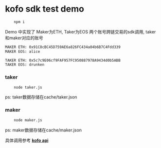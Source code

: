 # kofo sdk test demo

```bash
    npm i
```

Demo 中实现了 Maker为ETH, Taker为EOS 两个账号跨链交易的sdk调用, taker和maker对应的账号
```bash
MAKER ETH: 0x91C8cBC45D759AE6a826FC434a04b6B7C4Fdd339
MAKER EOS: alice

TAKER ETH: 0x5c7c9E06cf9FAF957FC950887978A9434d0b5ABB
TAKER EOS: drunken
```

### taker
```bash
    node taker.js
```
ps: taker数据存储在cache/taker.json

### maker
```bash
    node maker.js
```
ps: maker数据存储在cache/maker.json

具体调用参考 [**kofo api**](https://github.com/drunken005/kofo-sdk/blob/master/README.md)
